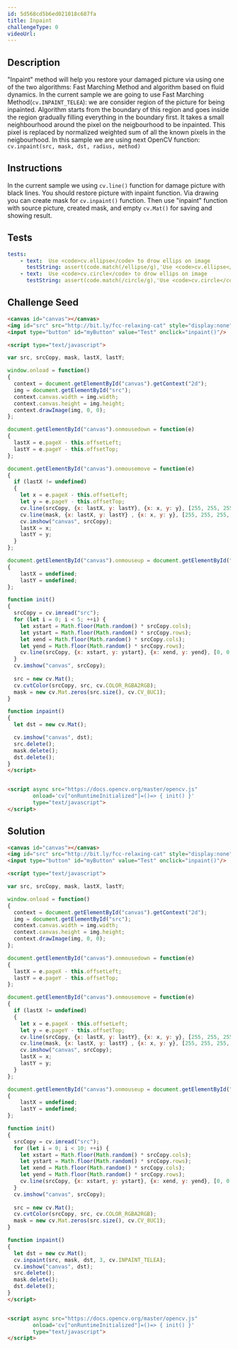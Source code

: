 ```yaml
---
id: 5d568cd5b6ed021018c687fa
title: Inpaint
challengeType: 0
videoUrl:
---
```


## Description
<section id='description'>
"Inpaint" method will help you restore your damaged picture via using one of the two algorithms: Fast Marching Method and algorithm based on fluid dynamics. In the current sample we are going to use Fast Marching Method(<code>cv.INPAINT_TELEA</code>): we are consider region of the picture for being inpainted. Algorithm starts from the boundary of this region and goes inside the region gradually filling everything in the boundary first. It takes a small neighbourhood around the pixel on the neigbourhood to be inpainted. This pixel is replaced by normalized weighted sum of all the known pixels in the neigbourhood.
In this sample we are using next OpenCV function:
<code>cv.inpaint(src, mask, dst, radius, method)</code> 
</section>

## Instructions
<section id='instructions'>
In the current sample we using <code>cv.line()</code> function for damage picture with black lines. You should restore picture with inpaint function.
Via drawing you can create mask for <code>cv.inpaint()</code> function. Then use "inpaint" function with source picture, created mask, and empty <code>cv.Mat()</code> for saving and showing result.
</section>

## Tests
<section id='tests'>

```yml
tests:
    - text:  Use <code>cv.ellipse</code> to drow ellips on image
      testString: assert(code.match(/ellipse/g),'Use <code>cv.ellipse</code> to drow an ellips image');
    - text:  Use <code>cv.circle</code> to drow ellips on image
      testString: assert(code.match(/circle/g),'Use <code>cv.circle</code> to drow an ellips image');
```
</section>

## Challenge Seed

<section id='challengeSeed'>

<div id='html-seed'>

```html
<canvas id="canvas"></canvas>
<img id="src" src="http://bit.ly/fcc-relaxing-cat" style="display:none"/>
<input type="button" id="myButton" value="Test" onclick="inpaint()"/>

<script type="text/javascript">

var src, srcCopy, mask, lastX, lastY;

window.onload = function()
{
  context = document.getElementById("canvas").getContext("2d");
  img = document.getElementById("src");
  context.canvas.width = img.width;
  context.canvas.height = img.height;
  context.drawImage(img, 0, 0);
};

document.getElementById("canvas").onmousedown = function(e)
{
  lastX = e.pageX - this.offsetLeft;
  lastY = e.pageY - this.offsetTop;
};

document.getElementById("canvas").onmousemove = function(e)
{
  if (lastX != undefined)
  {
    let x = e.pageX - this.offsetLeft;
    let y = e.pageY - this.offsetTop;
    cv.line(srcCopy, {x: lastX, y: lastY}, {x: x, y: y}, [255, 255, 255, 255], 8);
    cv.line(mask, {x: lastX, y: lastY} , {x: x, y: y}, [255, 255, 255, 255], 8);
    cv.imshow("canvas", srcCopy);
    lastX = x;
    lastY = y;
  }
};

document.getElementById("canvas").onmouseup = document.getElementById("canvas").onmouseleave = function(e)
{
    lastX = undefined;
    lastY = undefined;
};

function init()
{
  srcCopy = cv.imread("src");
  for (let i = 0; i < 5; ++i) {
    let xstart = Math.floor(Math.random() * srcCopy.cols); 
    let ystart = Math.floor(Math.random() * srcCopy.rows); 
    let xend = Math.floor(Math.random() * srcCopy.cols); 
    let yend = Math.floor(Math.random() * srcCopy.rows); 
    cv.line(srcCopy, {x: xstart, y: ystart}, {x: xend, y: yend}, [0, 0, 0, 255], 2);
  }
  cv.imshow("canvas", srcCopy);
 
  src = new cv.Mat();
  cv.cvtColor(srcCopy, src, cv.COLOR_RGBA2RGB);
  mask = new cv.Mat.zeros(src.size(), cv.CV_8UC1);
}

function inpaint()
{
  let dst = new cv.Mat();

  cv.imshow("canvas", dst);
  src.delete();
  mask.delete();
  dst.delete();
}
</script>


<script async src="https://docs.opencv.org/master/opencv.js" 
        onload='cv["onRuntimeInitialized"]=()=> { init() }'  
        type="text/javascript">
</script>
```

</div>
</section>

## Solution
<section id='solution'>

```html
<canvas id="canvas"></canvas>
<img id="src" src="http://bit.ly/fcc-relaxing-cat" style="display:none"/>
<input type="button" id="myButton" value="Test" onclick="inpaint()"/>

<script type="text/javascript">

var src, srcCopy, mask, lastX, lastY;

window.onload = function()
{
  context = document.getElementById("canvas").getContext("2d");
  img = document.getElementById("src");
  context.canvas.width = img.width;
  context.canvas.height = img.height;
  context.drawImage(img, 0, 0);
};

document.getElementById("canvas").onmousedown = function(e)
{
  lastX = e.pageX - this.offsetLeft;
  lastY = e.pageY - this.offsetTop;
};

document.getElementById("canvas").onmousemove = function(e)
{
  if (lastX != undefined)
  {
    let x = e.pageX - this.offsetLeft;
    let y = e.pageY - this.offsetTop;
    cv.line(srcCopy, {x: lastX, y: lastY}, {x: x, y: y}, [255, 255, 255, 255], 8);
    cv.line(mask, {x: lastX, y: lastY} , {x: x, y: y}, [255, 255, 255, 255], 8);
    cv.imshow("canvas", srcCopy);
    lastX = x;
    lastY = y;
  }
};

document.getElementById("canvas").onmouseup = document.getElementById("canvas").onmouseleave = function(e)
{
    lastX = undefined;
    lastY = undefined;
};

function init()
{
  srcCopy = cv.imread("src");
  for (let i = 0; i < 10; ++i) {
    let xstart = Math.floor(Math.random() * srcCopy.cols); 
    let ystart = Math.floor(Math.random() * srcCopy.rows); 
    let xend = Math.floor(Math.random() * srcCopy.cols); 
    let yend = Math.floor(Math.random() * srcCopy.rows); 
    cv.line(srcCopy, {x: xstart, y: ystart}, {x: xend, y: yend}, [0, 0, 0, 255]);
  }
  cv.imshow("canvas", srcCopy);
 
  src = new cv.Mat();
  cv.cvtColor(srcCopy, src, cv.COLOR_RGBA2RGB);
  mask = new cv.Mat.zeros(src.size(), cv.CV_8UC1);
}

function inpaint()
{
  let dst = new cv.Mat();
  cv.inpaint(src, mask, dst, 3, cv.INPAINT_TELEA);
  cv.imshow("canvas", dst);
  src.delete();
  mask.delete();
  dst.delete();
}
</script>


<script async src="https://docs.opencv.org/master/opencv.js" 
        onload='cv["onRuntimeInitialized"]=()=> { init() }'  
        type="text/javascript">
</script>
```

</section>
